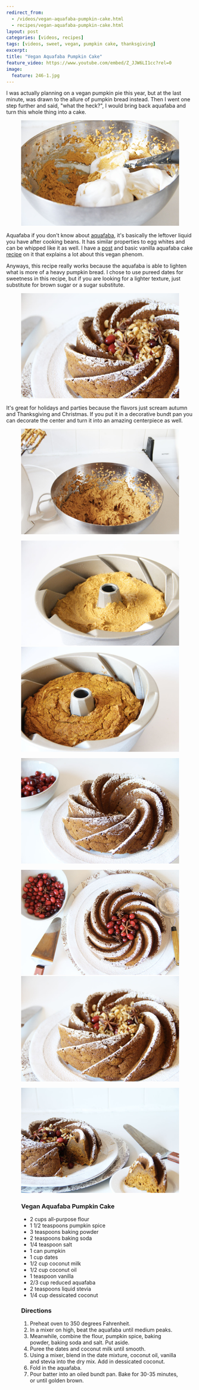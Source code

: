 ```yaml
---
redirect_from: 
  - /videos/vegan-aquafaba-pumpkin-cake.html
  - recipes/vegan-aquafaba-pumpkin-cake.html
layout: post
categories: [videos, recipes]
tags: [videos, sweet, vegan, pumpkin cake, thanksgiving]
excerpt: 
title: "Vegan Aquafaba Pumpkin Cake"
feature_video: https://www.youtube.com/embed/Z_JJW6LI1cc?rel=0
image:
  feature: 246-1.jpg
---
```


I was actually planning on a vegan pumpkin pie this year, but at the last minute, was drawn to the allure of pumpkin bread instead.  Then I went one step further and said, "what the heck?", I would bring back aquafaba and turn this whole thing into a cake.

<figure>
    <img src="/images/246-3.jpg">
</figure> 

Aquafaba if you don't know about [aquafaba](http://eastmeetskitchen.com/videos/blog/what-is-aquafaba/), it's basically the leftover liquid you have after cooking beans.  It has similar properties to egg whites and can be whipped like it as well.  I have a [post](http://eastmeetskitchen.com/videos/blog/what-is-aquafaba/) and basic vanilla aquafaba cake [recipe](http://eastmeetskitchen.com/videos/recipes/aquafaba-vanilla-sponge-cake/) on it that explains a lot about this vegan phenom.

Anyways, this recipe really works because the aquafaba is able to lighten what is more of a heavy pumpkin bread.  I chose to use pureed dates for sweetness in this recipe, but if you are looking for a lighter texture, just substitute for brown sugar or a sugar substitute.

<figure>
    <img src="/images/246-8.jpg">
</figure> 

It's great for holidays and parties because the flavors just scream autumn and Thanksgiving and Christmas.  If you put it in a decorative bundt pan you can decorate the center and turn it into an amazing centerpiece as well.

<figure>
    <img src="/images/246-2.jpg">
</figure> 

<figure class="half">
<img src="/images/246-4.jpg">
<img src="/images/246-5.jpg">
</figure>

<figure>
    <img src="/images/246-6.jpg">
</figure> 

<figure class="half">
<img src="/images/246-7.jpg">
<img src="/images/246-9.jpg">
</figure>

<figure>
    <img src="/images/246-10.jpg">
</figure> 


<figure class="ingredients" markdown="1">

### Vegan Aquafaba Pumpkin Cake

- 2 cups all-purpose flour 
- 1 1/2 teaspoons pumpkin spice
- 3 teaspoons baking powder
- 2 teaspoons baking soda
- 1/4 teaspoon salt
- 1 can pumpkin
- 1 cup dates
- 1/2 cup coconut milk
- 1/2 cup coconut oil
- 1 teaspoon vanilla
- 2/3 cup reduced aquafaba
- 2 teaspoons liquid stevia
- 1/4 cup dessicated coconut
</figure>

<figure class="directions" markdown="1">

### Directions

1. Preheat oven to 350 degrees Fahrenheit.
2. In a mixer on high, beat the aquafaba until medium peaks.
3. Meanwhile, combine the flour, pumpkin spice, baking powder, baking soda and salt. Put aside.
4.  Puree the dates and coconut milk until smooth.
5.  Using a mixer, blend in the date mixture, coconut oil, vanilla and stevia into the dry mix. Add in dessicated coconut.
6. Fold in the aquafaba.
7. Pour batter into an oiled bundt pan.  Bake for 30-35 minutes, or until golden brown.

